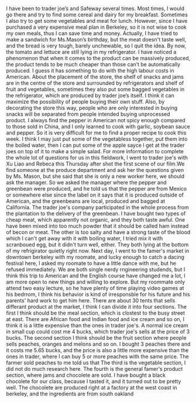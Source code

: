 I have been to trader joe’s and Safeway several times. Most times, I would go there and try to find some cereal and dairy for my breakfast. Sometimes I also try to get some vegetables and meat for lunch. However, since I have purchased a very expensive meal plan in Berkeley, so it is not wise to cook my own meals, thus I can save time and money. 
Actually, I have tried to make a sandwich for Ms.Mason’s birthday, but the meat doesn't taste well, and the bread is very tough, barely unchewable, so I quit the idea. By now, the tomato and lettuce are still lying in my refrigerator.
I have noticed a phenomenon that when it comes to the product can be massively produced, the product tends to be much cheaper than those can’t be automatically produced. I guess it has something to do with the high labour costs in American.
About the placement of the store, the shelf of snacks and jams are in the centre of the store and surrounded by refrigerators and shelf of fruit and vegetables, sometimes they also put some bagged vegetables in the refrigerator, which are produced by trader joe’s itself. I think it can maximize the possibility of people buying their own stuff. Also, by decorating the store this way, people who are only interested in buying snacks will be separated from people intended buying unprocessed product.
I always find the pepper in American not spicy enough compared to those sold in China, and I only learned to cook with garlic, soybean sauce and pepper. So it is very difficult for me to find a proper recipe to cook this week. I think I may just put some of the vegetabless together, put them into the boiled water, then I can put some of the apple sayce I get at the trader joes on top of it to make a simple salad.
For more information to complete the whole lot of questions for us in this fieldwork, I went to trader joe's with Xu Liao and Rebeca this Thursday after shot the first scene of our film.We find someone at the produce department and ask her the questions given by Ms. Mason, but she said that she is only a new worker here, we should ask the manager.
So we asked the manager where the pepper and greenbean were produced, and he told us that the pepper are from Mexico or somewhere else since the label on it says that it is produced outside of American, and the greenbeans are local, produced and bagged at California. The trader joe's company participated in the whole process from the plantation to the delivery of the greenbean.
I have bought two types of cheap meat, which apparently not organic, and they both taste awful. One have been mixed into too much powder that it should be called ham instead of becon or meat. The other is too salty and have a strong taste of the blood which I can't get away with it with boiling water, I tried mix it with scranboued egg, but it didn't turn well, either. They both lying at the bottom of my refrigirator quietly right now.
Next day, I went to the famer's market in downtown berkeley with my roomate, and lucky enough to catch a dacing festival here, I asked my roomate to have a little dance with me, but he refused immediately. We are both single nerdy rngineering studends, but I think this trip to American and the English course have changed me a lot, I am more open to new things and willing to explore. But my roommate only attend two easy lecture, so he have plenty of time playing video games at his bedrrom, I think his behavior is  kind of irresponsble for his future and his parents' hard work to get him here.
There are about 30 tents that sells differant product at the market, I think I can divide it into four sections. 
The first I think should be the meal section, which is clostest to the busy street at east. There are African food and Indian food and ice cream and so on, I think it is a little expensive than the ones in trader joe's. A normal ice cream in small cup could cost me 4 bucks, which trader joe's sells at the price of 3 bucks.
The second section I think should be the fruit section where people sells peaches, oranges and melons and so on. I bought 3 peaches there and it costs me 5.65 bucks, and the price is also a little more expensive than the ones in trader, where I can buy 5 or more peaches with the same price. The farmer sold peaches to me told us that 
The third is the vegetable section, I did not do much research here.
The fourth is the general famer's product section, where jams and chocolete are sold. I have bought a black chocolete for our class, because I tasted it, and it turned out to be pretty well. The chocolete are produced right at a factory at the west coast in berkeley, and the ingredients are from south oakland